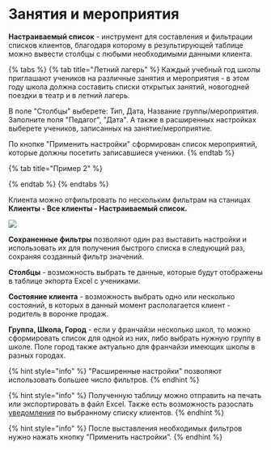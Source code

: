 # Занятия и мероприятия

**Настраиваемый список** - инструмент для составления и фильтрации списков клиентов, благодаря которому в результирующей таблице можно вывести столбцы с любыми необходимыми данными клиента.&#x20;

{% tabs %}
{% tab title="Летний лагерь" %}
Каждый учебный год школы приглашают учеников на различные занятия и мероприятия - в этом году школа должна составить списки открытых занятий, новогодней поездки в театр и в летний лагерь.

В поле "Столбцы" выберете: Тип, Дата, Название группы/мероприятия. Заполните поля "Педагог", "Дата". А также в расширенных настройках выберете учеников, записанных на занятие/мероприятие.

По кнопке  "Применить настройки" сформирован список мероприятий, которые должны посетить записавшиеся ученики.
{% endtab %}

{% tab title="Пример 2" %}

{% endtab %}
{% endtabs %}

Клиента можно отфильтровать по нескольким фильтрам на станицах **Клиенты - Все клиенты - Настраиваемый список.**

![](../../.gitbook/assets/Screenshot\_297.png)



**Сохраненные фильтры** позволяют один раз выставить настройки и использовать их для получения быстрого списка в следующий раз, сохраняя созданный фильтр значений.



**Столбцы** - возможность выбрать те данные, которые будут отображены в таблице экпорта Excel с учениками.

**Состояние клиента** - возможность выбрать одно или несколько состояний, в которых в данный момент располагается клиент - родитель в воронке продаж.

**Группа, Школа, Город** - если у франчайзи несколько школ, то можно сформировать список для одной из них, либо выбрать нужную группу в школе. Поле город также актуально для франчайзи имеющих школы в разных городах.

{% hint style="info" %}
"Расширенные настройки"  позволяют использовать большее число фильтров.&#x20;
{% endhint %}

{% hint style="info" %}
Полученную таблицу можно отправить на печать или экспортировать в файл Excel. Также есть возможность разослать [уведомления](uvedomleniya.md) по выбранному списку клиентов.
{% endhint %}

{% hint style="info" %}
После выставления необходимых фильтров нужно нажать кнопку "Применить настройки".
{% endhint %}

